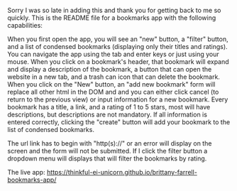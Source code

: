 Sorry I was so late in adding this and thank you for getting back to me so quickly. This is the README file for a bookmarks app with the following capabilities:

When you first open the app, you will see an "new" button, a "filter" button, and a list of condensed bookmarks (displaying only their titles and ratings). You can navigate the app using the tab and enter keys or just using your mouse. When you click on a bookmark's header, that bookmark will expand and display a description of the bookmark, a button that can open the website in a new tab, and a trash can icon that can delete the bookmark. When you click on the "New" button, an "add new bookmark" form will replace all other html in the DOM and and you can either click cancel (to return to the previous view) or input information for a new bookmark. Every bookmark has a title, a link, and a rating of 1 to 5 stars, most will have descriptions, but descriptions are not mandatory. If all information is entered correctly, clicking the "create" button will add your bookmark to the list of condensed bookmarks.

The url link has to begin with "http(s)://" or an error will display on the screen and the form will not be submitted. If I click the filter button a dropdown menu will displays that will filter the bookmarks by rating.

The live app: https://thinkful-ei-unicorn.github.io/brittany-farrell-bookmarks-app/